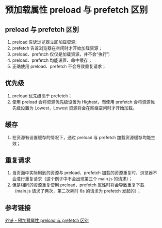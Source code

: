 # 预加载属性 preload 与 prefetch 区别

## preload 与 prefetch 区别

1. preload 告诉浏览器立即加载资源;
2. prefetch 告诉浏览器在空闲时才开始加载资源；
3. preload、prefetch 仅仅是加载资源，并不会“执行”;
4. preload、prefetch 均能设置、命中缓存；
5. 正确使用 preload、prefetch 不会导致重复请求；

## 优先级

1. preload 优先级高于 prefetch；
2. 使用 preload 会将资源优先级设置为 Highest，而使用 prefetch 会将资源优先级设置为 Lowest，Lowest 资源将会在网络空闲时才开始加载。

## 缓存

1. 在资源有设置缓存的情况下，通过 preload 与 prefetch 加载资源缓存均能生效；

## 重复请求

1. 当页面中实际用到的资源与 preload、prefetch 加载的资源重复时，浏览器不会进行重复请求（这个例子中不会出现第三个 main.js 的请求）；
2. 但是相同的资源重复使用 preload、prefetch 属性时将会导致重复下载（main.js 请求了两次，第二次耗时 6s 的请求为 prefetch 发起的）；

## 参考链接

[外链 - 预加载属性 preload 与 prefetch 区别](https://juejin.cn/post/7067189922506997773)
